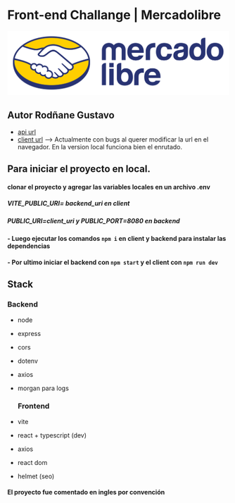 # Front-end Challange | Mercadolibre

![Meli Logo](client/public/meli.svg) 

## Autor Rodñane Gustavo

* [api url](https://meli-challange.onrender.com/api/items)
* [client url](https://challange-meli.vercel.app/) --> Actualmente con bugs al querer modificar la url en el navegador. En la version local funciona bien el enrutado.

## Para iniciar el proyecto en local.
#### clonar el proyecto y agregar las variables locales en un archivo .env
##### VITE_PUBLIC_URI= backend_uri en client
##### PUBLIC_URI=client_uri y PUBLIC_PORT=8080 en backend

#### - Luego ejecutar los comandos ```npm i``` en client y backend para instalar las dependencias

#### - Por ultimo iniciar el backend con ```npm start``` y el client con ```npm run dev```

## Stack

### Backend
* node
* express
* cors
* dotenv
* axios
* morgan para logs

  ### Frontend
  
* vite
* react + typescript (dev)
* axios
* react dom
* helmet (seo)

#### El proyecto fue comentado en ingles por convención


